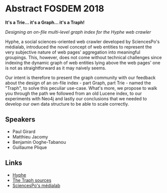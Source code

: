 # Abstract FOSDEM 2018

**It's a Trie... it's a Graph... it's a Traph!**

*Designing an on-file multi-level graph index for the Hyphe web crawler*

Hyphe, a social sciences-oriented web crawler developed by SciencesPo's médialab, introduced the novel concept of web entities to represent the very subjective nature of web pages' aggregation into meaningful groupings. This, however, does not come without technical challenges since indexing the dynamic graph of web entities lying above the web pages' one is not as straightforward as it may naively seems.

Our intent is therefore to present the graph community with our feedback about the design of an on-file index - part Graph, part Trie - named the "Traph", to solve this peculiar use-case. What's more, we propose to walk you through the path we followed from an old Lucene index, to our experiments with Neo4j and lastly our conclusions that we needed to develop our own data structure to be able to scale correctly.

## Speakers

* Paul Girard
* Matthieu Jacomy
* Benjamin Ooghe-Tabanou
* Guillaume Plique

## Links

* [Hyphe](http://hyphe.medialab.sciences-po.fr/)
* [The Traph sources](https://github.com/medialab/hyphe-traph)
* [SciencesPo's médialab](http://www.medialab.sciences-po.fr/)

